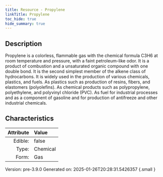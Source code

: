 ```yaml
---
title: Resource - Propylene
linkTitle: Propylene
toc_hide: true
hide_summary: true
---
```


## Description
&#10;&#9;&#9;Propylene is a colorless, flammable gas with the chemical formula C3H6 &#10;&#9;&#9;at room temperature and pressure, with a faint petroleum-like odor. It is a &#10;&#9;&#9;product of combustion and a unsaturated organic compound with one double bond. &#10;&#9;&#9;It is the second simplest member of the alkene class of hydrocarbons.&#10;&#9;&#9;It is widely used in the production of various chemicals, plastics, and fuels.&#10;&#9;&#9;As plastics such as production of resins, fibers, and elastomers (polyolefins).&#10;&#9;&#9;As chemical products such as polypropylene, polyethylene, and polyvinyl chloride (PVC).&#10;&#9;&#9;As fuel for industrial processes and as a component of gasoline and &#10;&#9;&#9;for production of antifreeze and other industrial chemicals.&#10;&#9;&#9;

## Characteristics

| Attribute      | Value |
|--------:|:------|
|Edible:|false|
|Type:|Chemical|
|Form:|Gas|
 



    

Version: pre-3.9.0 Generated on: 2025-01-26T20:28:31.5426357
{.small }

